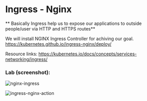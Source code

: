 # Ingress - Nginx
** Basically Ingress help us to expose our applications to outside people/user via HTTP and HTTPS routes**

We will install NGINX Ingress Controller for achiving our goal.
https://kubernetes.github.io/ingress-nginx/deploy/

Resource links:
https://kubernetes.io/docs/concepts/services-networking/ingress/

### Lab (screenshot):
![nginx-ingress](https://user-images.githubusercontent.com/73134659/152646566-95589b3e-b859-4081-aa29-320f80d3c92f.JPG)


![ingress-nginx-action](https://user-images.githubusercontent.com/73134659/152646894-8b896031-5b52-4b72-9be6-63bf1c9434e4.JPG)




